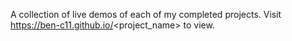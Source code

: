 A collection of live demos of each of my completed projects. Visit https://ben-c11.github.io/<project_name> to view.